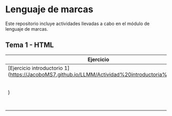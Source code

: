 # Lenguaje de marcas
Este repositorio incluye actividades llevadas a cabo en el módulo de lenguaje de marcas.

## Tema 1 - HTML 

| Ejercicio  | Descripción              |
|------------|--------------------------|
| [Ejercicio introductorio 1](https://JacoboMS7.github.io/LLMM/Actividad%20introductoria%201.html
) |Esta es la actividad introductoria 1 en HTML   |
|  |    |
|       |                    |
